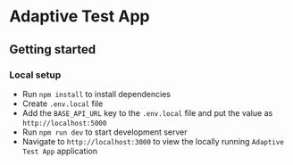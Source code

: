 # Adaptive Test App

## Getting started

### Local setup

- Run `npm install` to install dependencies
- Create `.env.local` file
- Add the `BASE_API_URL` key to the `.env.local` file and put the value as `http://localhost:5000`
- Run `npm run dev` to start development server
- Navigate to `http://localhost:3000` to view the locally running `Adaptive Test App` application
